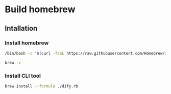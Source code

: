 # Build homebrew

## Intallation

### Install homebrew

```bash
/bin/bash -c "$(curl -fsSL https://raw.githubusercontent.com/Homebrew/install/HEAD/install.sh)"

brew -v
```

### Install CLI tool

```bash
brew install --formula ./dify.rb
```
